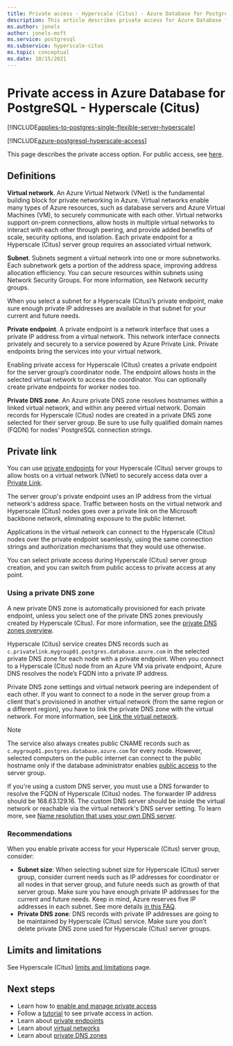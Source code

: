 ```yaml
---
title: Private access - Hyperscale (Citus) - Azure Database for PostgreSQL
description: This article describes private access for Azure Database for PostgreSQL - Hyperscale (Citus).
ms.author: jonels
author: jonels-msft
ms.service: postgresql
ms.subservice: hyperscale-citus
ms.topic: conceptual
ms.date: 10/15/2021
---
```


# Private access in Azure Database for PostgreSQL - Hyperscale (Citus)

[!INCLUDE[applies-to-postgres-single-flexible-server-hyperscale](../includes/applies-to-postgresql-single-flexible-server-hyperscale.md)]

[!INCLUDE[azure-postgresql-hyperscale-access](../../../includes/azure-postgresql-hyperscale-access.md)]

This page describes the private access option. For public access, see
[here](concepts-firewall-rules.md).

## Definitions

**Virtual network**. An Azure Virtual Network (VNet) is the fundamental
building block for private networking in Azure. Virtual networks enable many
types of Azure resources, such as database servers and Azure Virtual Machines
(VM), to securely communicate with each other. Virtual networks support on-prem
connections, allow hosts in multiple virtual networks to interact with each
other through peering, and provide added benefits of scale, security options,
and isolation. Each private endpoint for a Hyperscale (Citus) server group
requires an associated virtual network.

**Subnet**. Subnets segment a virtual network into one or more subnetworks.
Each subnetwork gets a portion of the address space, improving address
allocation efficiency.  You can secure resources within subnets using Network
Security Groups. For more information, see Network security groups.

When you select a subnet for a Hyperscale (Citus)’s private endpoint, make sure
enough private IP addresses are available in that subnet for your current and
future needs.

**Private endpoint**. A private endpoint is a network interface that uses a
private IP address from a virtual network. This network interface connects
privately and securely to a service powered by Azure Private Link. Private
endpoints bring the services into your virtual network.

Enabling private access for Hyperscale (Citus) creates a private endpoint for
the server group’s coordinator node. The endpoint allows hosts in the selected
virtual network to access the coordinator. You can optionally create private
endpoints for worker nodes too.

**Private DNS zone**. An Azure private DNS zone resolves hostnames within a
linked virtual network, and within any peered virtual network. Domain records
for Hyperscale (Citus) nodes are created in a private DNS zone selected for
their server group.  Be sure to use fully qualified domain names (FQDN) for
nodes' PostgreSQL connection strings.

## Private link

You can use [private endpoints](../../private-link/private-endpoint-overview.md)
for your Hyperscale (Citus) server groups to allow hosts on a virtual network
(VNet) to securely access data over a [Private
Link](../../private-link/private-link-overview.md).

The server group's private endpoint uses an IP address from the virtual
network's address space. Traffic between hosts on the virtual network and
Hyperscale (Citus) nodes goes over a private link on the Microsoft backbone
network, eliminating exposure to the public Internet.

Applications in the virtual network can connect to the Hyperscale (Citus) nodes
over the private endpoint seamlessly, using the same connection strings and
authorization mechanisms that they would use otherwise.

You can select private access during Hyperscale (Citus) server group creation,
and you can switch from public access to private access at any point.

### Using a private DNS zone

A new private DNS zone is automatically provisioned for each private endpoint,
unless you select one of the private DNS zones previously created by Hyperscale
(Citus). For more information, see the [private DNS zones
overview](../../dns/private-dns-overview.md).

Hyperscale (Citus) service creates DNS records such as
`c.privatelink.mygroup01.postgres.database.azure.com`  in the selected private
DNS zone for each node with a private endpoint. When you connect to a
Hyperscale (Citus) node from an Azure VM via private endpoint, Azure DNS
resolves the node’s FQDN into a private IP address.

Private DNS zone settings and virtual network peering are independent of each
other. If you want to connect to a node in the server group from a client
that's provisioned in another virtual network (from the same region or a
different region), you have to link the private DNS zone with the virtual
network. For more information, see [Link the virtual
network](../../dns/private-dns-getstarted-portal.md#link-the-virtual-network).

> [!NOTE]
>
> The service also always creates public CNAME records such as
> `c.mygroup01.postgres.database.azure.com` for every node. However, selected
> computers on the public internet can connect to the public hostname only if
> the database administrator enables [public
> access](concepts-firewall-rules.md) to the server group.

If you're using a custom DNS server, you must use a DNS forwarder to resolve
the FQDN of Hyperscale (Citus) nodes. The forwarder IP address should be
168.63.129.16. The custom DNS server should be inside the virtual network or
reachable via the virtual network's DNS server setting. To learn more, see
[Name resolution that uses your own DNS
server](../../virtual-network/virtual-networks-name-resolution-for-vms-and-role-instances.md#name-resolution-that-uses-your-own-dns-server).

### Recommendations

When you enable private access for your Hyperscale (Citus) server group,
consider:

* **Subnet size**: When selecting subnet size for Hyperscale (Citus) server
  group, consider current needs such as IP addresses for coordinator or all
  nodes in that server group, and future needs such as growth of that server
  group. Make sure you have enough private IP addresses for the current and
  future needs. Keep in mind, Azure reserves five IP addresses in each subnet.
  See more details [in this
  FAQ](../../virtual-network/virtual-networks-faq.md#configuration).
* **Private DNS zone**: DNS records with private IP addresses are going to be
  maintained by Hyperscale (Citus) service. Make sure you don’t delete private
  DNS zone used for Hyperscale (Citus) server groups.

## Limits and limitations

See Hyperscale (Citus) [limits and limitations](reference-limits.md)
page.

## Next steps

* Learn how to [enable and manage private access](howto-private-access.md)
* Follow a [tutorial](tutorial-private-access.md) to see private access in
  action.
* Learn about [private
  endpoints](../../private-link/private-endpoint-overview.md)
* Learn about [virtual
  networks](../../virtual-network/concepts-and-best-practices.md)
* Learn about [private DNS zones](../../dns/private-dns-overview.md)

